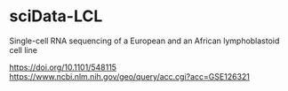 # sciData-LCL
Single-cell RNA sequencing of a European and an African lymphoblastoid cell line

https://doi.org/10.1101/548115
https://www.ncbi.nlm.nih.gov/geo/query/acc.cgi?acc=GSE126321
